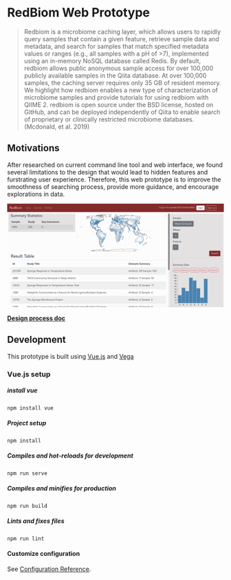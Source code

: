 # RedBiom Web Prototype

> Redbiom is a microbiome caching layer, which allows users to rapidly query samples that contain a given feature, retrieve sample data and metadata, and search for samples that match specified metadata values or ranges (e.g., all samples with a pH of >7), implemented using an in-memory NoSQL database called Redis. By default, redbiom allows public anonymous sample access for over 100,000 publicly available samples in the Qiita database. At over 100,000 samples, the caching server requires only 35 GB of resident memory. We highlight how redbiom enables a new type of characterization of microbiome samples and provide tutorials for using redbiom with QIIME 2. redbiom is open source under the BSD license, hosted on GitHub, and can be deployed independently of Qiita to enable search of proprietary or clinically restricted microbiome databases. (Mcdonald, et al. 2019)


## Motivations
After researched on current command line tool and web interface, we found several limitations to the design that would lead to hidden features and furstrating user experience. Therefore, this web prototype is to improve the smoothness of searching process, provide more guidance, and encourage explorations in data.

![interface](https://github.com/IRENEYXH/RedBiom-prototype/blob/master/doc/prototype.png)

**[Design process doc](https://github.com/IRENEYXH/RedBiom-prototype/tree/master/doc)**


## Development

This prototype is built using [Vue.js](https://vuejs.org) and [Vega](https://vega.github.io/vega/)

### Vue.js setup

##### install vue
```
npm install vue
```

##### Project setup
```
npm install
```

##### Compiles and hot-reloads for development
```
npm run serve
```

##### Compiles and minifies for production
```
npm run build
```

##### Lints and fixes files
```
npm run lint
```

#### Customize configuration
See [Configuration Reference](https://cli.vuejs.org/config/).
